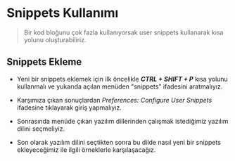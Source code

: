 # Snippets Kullanımı

>Bir kod bloğunu çok fazla kullanıyorsak user snippets kullanarak kısa yolunu oluşturabiliriz.

## Snippets Ekleme

* Yeni bir snippets eklemek için ilk öncelikle ***CTRL + SHIFT + P*** kısa yolunu kullanmalı ve yukarıda açılan menüden "snippets" ifadesini aratmalıyız.

* Karşımıza çıkan sonuçlardan *Preferences: Configure User Snippets* ifadesine tıklayarak giriş yapmalıyız. 

* Sonrasında menüde çıkan yazılım dillerinden çalışmak istediğimiz yazılım dilini seçmeliyiz. 

* Son olarak yazılım dilini seçtikten sonra bu dilde nasıl yeni bir snippets ekleyeceğimiz ile ilgili örneklerle karşılaşacağız.